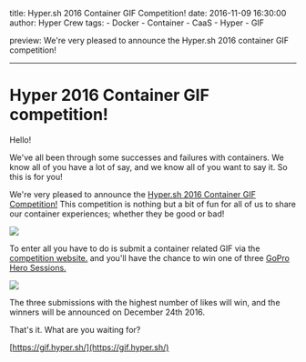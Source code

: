 title: Hyper.sh 2016 Container GIF Competition!
date: 2016-11-09 16:30:00
author: Hyper Crew
tags:
    - Docker
    - Container
    - CaaS
    - Hyper
    - GIF

preview: We're very pleased to announce the Hyper.sh 2016 container GIF competition!

---

# Hyper 2016 Container GIF competition!

Hello!

We've all been through some successes and failures with containers. We know all of you have a lot of say, and we know all of you want to say it. So this is for you!

We're very pleased to announce the [Hyper.sh 2016 Container GIF Competition!](https://gif.hyper.sh/) This competition is nothing but a bit of fun for all of us to share our container experiences; whether they be good or bad!

![](http://i.giphy.com/l0ErPaz7aAN3s5aus.gif)

To enter all you have to do is submit a container related GIF via the [competition website.](https://gif.hyper.sh/) and you'll have the chance to win one of three [GoPro Hero Sessions.](http://shop.gopro.com/EMEA/cameras/hero-session/CHDHS-102-master.html)

![](https://cdn2.pcadvisor.co.uk/cmsdata/reviews/3642875/gopro-session-review_thumb800.jpg)

The three submissions with the highest number of likes will win, and the winners will be announced on December 24th 2016.

That's it. What are you waiting for?

[https://gif.hyper.sh/](https://gif.hyper.sh/)
